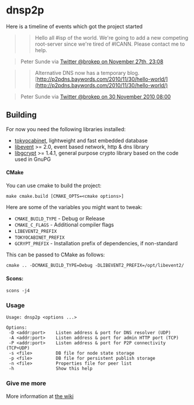 # dnsp2p
Here is a timeline of events which got the project started

>> Hello all #isp of the world. We're going to add a new competing root-server since we're
>> tired of #ICANN. Please contact me to help.

>Peter Sunde via [Twitter @brokep on November 27th, 23:08](http://twitter.com/brokep/status/8779363872935936)

>> Alternative DNS now has a temporary blog.
>> [http://p2pdns.baywords.com/2010/11/30/hello-world/](http://p2pdns.baywords.com/2010/11/30/hello-world/)

> Peter Sunde via [Twitter @brokep on 30 November 2010 08:00](http://twitter.com/brokep/status/9517070882447360)

## Building

For now you need the following libraries installed:

- [tokyocabinet](http://fallabs.com/tokyocabinet/), lightweight and fast embedded database
- [libevent](http://monkey.org/~provos/libevent/) >= 2.0, event based network, http & dns library
- [libgcrypt](http://www.gnupg.org/) >= 1.4.1, general purpose crypto library based on the code used in GnuPG

#### CMake
You can use cmake to build the project:

    make cmake.build [CMAKE_OPTS=<cmake options>]

Here are some of the variables you might want to tweak:

 * ``CMAKE_BUILD_TYPE`` - Debug or Release
 * ``CMAKE_C_FLAGS`` - Additional compiler flags
 * ``LIBEVENT2_PREFIX``
 * ``TOKYOCABINET_PREFIX``
 * ``GCRYPT_PREFIX`` - Installation prefix of dependencies, if non-standard

This can be passed to CMake as follows:

    cmake .. -DCMAKE_BUILD_TYPE=Debug -DLIBEVENT2_PREFIX=/opt/libevent2/

#### Scons:

    scons -j4


### Usage

    Usage: dnsp2p <options ...>
    
    Options:
     -D <addr:port>    Listen address & port for DNS resolver (UDP)
     -A <addr:port>    Listen address & port for admin HTTP port (TCP)
     -P <addr:port>    Listen address & port for P2P connectivity (TCP+UDP)
     -s <file>         DB file for node state storage
     -p <file>         DB file for persistent publish storage
     -n <file>         Properties file for peer list
     -h                Show this help

### Give me more
More information at [the wiki](http://dot-p2p.org/index.php?title=Main_Page)
